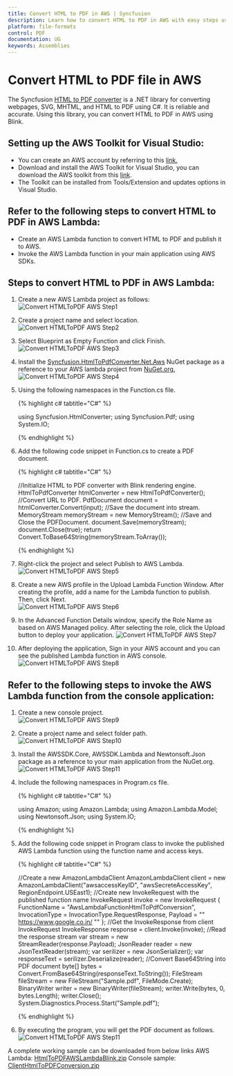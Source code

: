 ```yaml
---
title: Convert HTML to PDF in AWS | Syncfusion
description: Learn how to convert HTML to PDF in AWS with easy steps using Syncfusion .NET HTML converter library.
platform: file-formats
control: PDF
documentation: UG
keywords: Assemblies
---
```


# Convert HTML to PDF file in AWS

The Syncfusion [HTML to PDF converter](https://www.syncfusion.com/pdf-framework/net/html-to-pdf) is a .NET library for converting webpages, SVG, MHTML, and HTML to PDF using C#. It is reliable and accurate. Using this library, you can convert HTML to PDF in AWS using Blink.

## Setting up the AWS Toolkit for Visual Studio:

* You can create an AWS account by referring to this [link.](https://aws.amazon.com/) 
* Download and install the AWS Toolkit for Visual Studio, you can download the AWS toolkit from this [link](https://aws.amazon.com/visualstudio/).
* The Toolkit can be installed from Tools/Extension and updates options in Visual Studio. 

## Refer to the following steps to convert HTML to PDF in AWS Lambda:

* Create an AWS Lambda function to convert HTML to PDF and publish it to AWS.
* Invoke the AWS Lambda function in your main application using AWS SDKs.

## Steps to convert HTML to PDF in AWS Lambda:

1. Create a new AWS Lambda project as follows:
![Convert HTMLToPDF AWS Step1](htmlconversion_images/AWS1.png) 
 
2. Create a project name and select location.
![Convert HTMLToPDF AWS Step2](htmlconversion_images/AWS2.png) 

3. Select Blueprint as Empty Function and click Finish.
![Convert HTMLToPDF AWS Step3](htmlconversion_images/AWS3.png) 

4. Install the [Syncfusion.HtmlToPdfConverter.Net.Aws](https://www.nuget.org/packages/Syncfusion.HtmlToPdfConverter.Net.Aws/) NuGet package as a reference to your AWS lambda project from [NuGet.org.](https://www.nuget.org/)
![Convert HTMLToPDF AWS Step4](htmlconversion_images/AWS4.png) 

5. Using the following namespaces in the Function.cs file.

   {% highlight c# tabtitle="C#" %}

   using Syncfusion.HtmlConverter;
   using Syncfusion.Pdf;
   using System.IO;

   {% endhighlight %}

6. Add the following code snippet in Function.cs to create a PDF document.

   {% highlight c# tabtitle="C#" %}

   //Initialize HTML to PDF converter with Blink rendering engine.
   HtmlToPdfConverter htmlConverter = new HtmlToPdfConverter();
   //Convert URL to PDF.
   PdfDocument document = htmlConverter.Convert(input);
   //Save the document into stream.
   MemoryStream memoryStream = new MemoryStream();
   //Save and Close the PDFDocument.
   document.Save(memoryStream);
   document.Close(true);
   return Convert.ToBase64String(memoryStream.ToArray());

   {% endhighlight %}

7. Right-click the project and select Publish to AWS Lambda. 
![Convert HTMLToPDF AWS Step5](htmlconversion_images/AWS5.png)  

8. Create a new AWS profile in the Upload Lambda Function Window. After creating the profile, add a name for the Lambda function to publish. Then, click Next.   
![Convert HTMLToPDF AWS Step6](htmlconversion_images/AWS6.png)     

9. In the Advanced Function Details window, specify the Role Name as based on AWS Managed policy. After selecting the role, click the Upload button to deploy your application.
![Convert HTMLToPDF AWS Step7](htmlconversion_images/AWS7.png)   

10. After deploying the application, Sign in your AWS account and you can see the published Lambda function in AWS console. 
![Convert HTMLToPDF AWS Step8](htmlconversion_images/AWS8.png)

## Refer to the following steps to invoke the AWS Lambda function from the console application:

1. Create a new console project.  
![Convert HTMLToPDF AWS Step9](htmlconversion_images/AWS9.png)

2. Create a project name and select folder path. 
![Convert HTMLToPDF AWS Step10](htmlconversion_images/AWS10.png)   

3. Install the AWSSDK.Core, AWSSDK.Lambda and Newtonsoft.Json package as a reference to your main application from the NuGet.org.    
![Convert HTMLToPDF AWS Step11](htmlconversion_images/AWS11.png)  
 
4. Include the following namespaces in Program.cs file.

   {% highlight c# tabtitle="C#" %}

   using Amazon;
   using Amazon.Lambda;
   using Amazon.Lambda.Model;
   using Newtonsoft.Json;
   using System.IO;

   {% endhighlight %}

5. Add the following code snippet in Program class to invoke the published AWS Lambda function using the function name and access keys.

   {% highlight c# tabtitle="C#" %}

   //Create a new AmazonLambdaClient
   AmazonLambdaClient client = new AmazonLambdaClient("awsaccessKeyID", "awsSecreteAccessKey", RegionEndpoint.USEast1);
   //Create new InvokeRequest with the published function name
   InvokeRequest invoke = new InvokeRequest
   {
     FunctionName = "AwsLambdaFunctionHtmlToPdfConversion",
     InvocationType = InvocationType.RequestResponse,
     Payload = "\" https://www.google.co.in/ \""
  };
   //Get the InvokeResponse from client InvokeRequest
   InvokeResponse response = client.Invoke(invoke);
   //Read the response stream
   var stream = new StreamReader(response.Payload);
   JsonReader reader = new JsonTextReader(stream);
   var serilizer = new JsonSerializer();
   var responseText = serilizer.Deserialize(reader);
   //Convert Base64String into PDF document
   byte[] bytes = Convert.FromBase64String(responseText.ToString());
   FileStream fileStream = new FileStream("Sample.pdf", FileMode.Create);
   BinaryWriter writer = new BinaryWriter(fileStream);
   writer.Write(bytes, 0, bytes.Length);
   writer.Close();
   System.Diagnostics.Process.Start("Sample.pdf");

   {% endhighlight %}
 
6. By executing the program, you will get the PDF document as follows. 
![Convert HTMLToPDF AWS Step11](htmlconversion_images/AWS12.png) 

A complete working sample can be downloaded from below links
AWS Lambda: [HtmlToPDFAWSLambdaBlink.zip](https://www.syncfusion.com/downloads/support/directtrac/general/ze/HtmlToPDFAWSLambdaBlink-1145438247)
Console sample: [ClientHtmlToPDFConversion.zip](https://www.syncfusion.com/downloads/support/directtrac/general/ze/ClientHtmlToPDFConversion-1236563355.zip)


